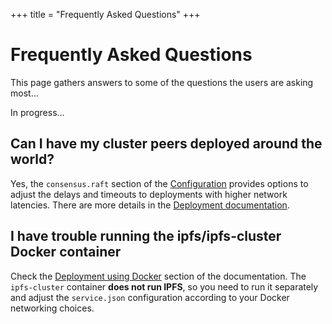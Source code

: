 +++
title = "Frequently Asked Questions"
+++

# Frequently Asked Questions

This page gathers answers to some of the questions the users are asking most...

<div class="tipbox warning">In progress...</div>


## Can I have my cluster peers deployed around the world?

Yes, the `consensus.raft` section of the [Configuration](/documentation/configuration) provides options to adjust the delays and timeouts to deployments with higher network latencies. There are more details in the [Deployment documentation](/documentation/deployment).

## I have trouble running the ipfs/ipfs-cluster Docker container

Check the [Deployment using Docker](/documentation/deployment#deployment-using-docker) section of the documentation. The `ipfs-cluster` container **does not run IPFS**, so you need to run it separately and adjust the `service.json` configuration according to your Docker networking choices.
